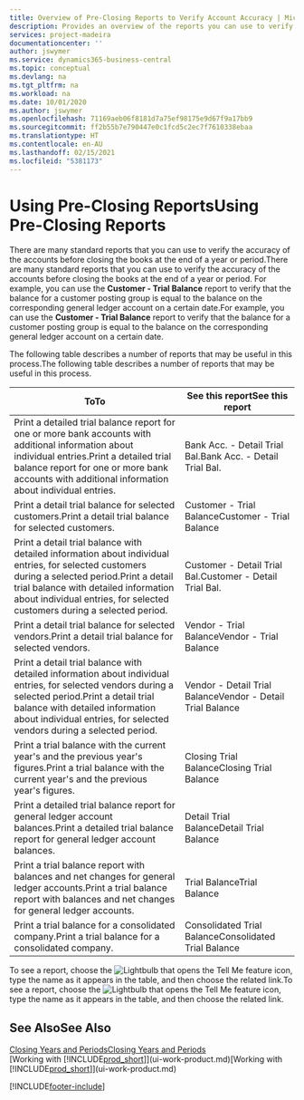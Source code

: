 ```yaml
---
title: Overview of Pre-Closing Reports to Verify Account Accuracy | Microsoft Docs
description: Provides an overview of the reports you can use to verify the accuracy of accounts before closing the books at the end of a year or period.
services: project-madeira
documentationcenter: ''
author: jswymer
ms.service: dynamics365-business-central
ms.topic: conceptual
ms.devlang: na
ms.tgt_pltfrm: na
ms.workload: na
ms.date: 10/01/2020
ms.author: jswymer
ms.openlocfilehash: 71169aeb06f8181d7a75ef98175e9d67f9a17bb9
ms.sourcegitcommit: ff2b55b7e790447e0c1fcd5c2ec7f7610338ebaa
ms.translationtype: HT
ms.contentlocale: en-AU
ms.lasthandoff: 02/15/2021
ms.locfileid: "5381173"
---
```

# <a name="using-pre-closing-reports"></a><span data-ttu-id="1f70b-103">Using Pre-Closing Reports</span><span class="sxs-lookup"><span data-stu-id="1f70b-103">Using Pre-Closing Reports</span></span>
<span data-ttu-id="1f70b-104">There are many standard reports that you can use to verify the accuracy of the accounts before closing the books at the end of a year or period.</span><span class="sxs-lookup"><span data-stu-id="1f70b-104">There are many standard reports that you can use to verify the accuracy of the accounts before closing the books at the end of a year or period.</span></span> <span data-ttu-id="1f70b-105">For example, you can use the **Customer - Trial Balance** report to verify that the balance for a customer posting group is equal to the balance on the corresponding general ledger account on a certain date.</span><span class="sxs-lookup"><span data-stu-id="1f70b-105">For example, you can use the **Customer - Trial Balance** report to verify that the balance for a customer posting group is equal to the balance on the corresponding general ledger account on a certain date.</span></span>

<span data-ttu-id="1f70b-106">The following table describes a number of reports that may be useful in this process.</span><span class="sxs-lookup"><span data-stu-id="1f70b-106">The following table describes a number of reports that may be useful in this process.</span></span>

| <span data-ttu-id="1f70b-107">To</span><span class="sxs-lookup"><span data-stu-id="1f70b-107">To</span></span> | <span data-ttu-id="1f70b-108">See this report</span><span class="sxs-lookup"><span data-stu-id="1f70b-108">See this report</span></span> |
| --- | --- |
| <span data-ttu-id="1f70b-109">Print a detailed trial balance report for one or more bank accounts with additional information about individual entries.</span><span class="sxs-lookup"><span data-stu-id="1f70b-109">Print a detailed trial balance report for one or more bank accounts with additional information about individual entries.</span></span> |<span data-ttu-id="1f70b-110">Bank Acc. - Detail Trial Bal.</span><span class="sxs-lookup"><span data-stu-id="1f70b-110">Bank Acc. - Detail Trial Bal.</span></span> |
| <span data-ttu-id="1f70b-111">Print a detail trial balance for selected customers.</span><span class="sxs-lookup"><span data-stu-id="1f70b-111">Print a detail trial balance for selected customers.</span></span> |<span data-ttu-id="1f70b-112">Customer - Trial Balance</span><span class="sxs-lookup"><span data-stu-id="1f70b-112">Customer - Trial Balance</span></span> |
| <span data-ttu-id="1f70b-113">Print a detail trial balance with detailed information about individual entries, for selected customers during a selected period.</span><span class="sxs-lookup"><span data-stu-id="1f70b-113">Print a detail trial balance with detailed information about individual entries, for selected customers during a selected period.</span></span> |<span data-ttu-id="1f70b-114">Customer - Detail Trial Bal.</span><span class="sxs-lookup"><span data-stu-id="1f70b-114">Customer - Detail Trial Bal.</span></span> |
| <span data-ttu-id="1f70b-115">Print a detail trial balance for selected vendors.</span><span class="sxs-lookup"><span data-stu-id="1f70b-115">Print a detail trial balance for selected vendors.</span></span> |<span data-ttu-id="1f70b-116">Vendor - Trial Balance</span><span class="sxs-lookup"><span data-stu-id="1f70b-116">Vendor - Trial Balance</span></span> |
| <span data-ttu-id="1f70b-117">Print a detail trial balance with detailed information about individual entries, for selected vendors during a selected period.</span><span class="sxs-lookup"><span data-stu-id="1f70b-117">Print a detail trial balance with detailed information about individual entries, for selected vendors during a selected period.</span></span> |<span data-ttu-id="1f70b-118">Vendor - Detail Trial Balance</span><span class="sxs-lookup"><span data-stu-id="1f70b-118">Vendor - Detail Trial Balance</span></span> |
| <span data-ttu-id="1f70b-119">Print a trial balance with the current year's and the previous year's figures.</span><span class="sxs-lookup"><span data-stu-id="1f70b-119">Print a trial balance with the current year's and the previous year's figures.</span></span> |<span data-ttu-id="1f70b-120">Closing Trial Balance</span><span class="sxs-lookup"><span data-stu-id="1f70b-120">Closing Trial Balance</span></span> |
| <span data-ttu-id="1f70b-121">Print a detailed trial balance report for general ledger account balances.</span><span class="sxs-lookup"><span data-stu-id="1f70b-121">Print a detailed trial balance report for general ledger account balances.</span></span> |<span data-ttu-id="1f70b-122">Detail Trial Balance</span><span class="sxs-lookup"><span data-stu-id="1f70b-122">Detail Trial Balance</span></span> |
| <span data-ttu-id="1f70b-123">Print a trial balance report with balances and net changes for general ledger accounts.</span><span class="sxs-lookup"><span data-stu-id="1f70b-123">Print a trial balance report with balances and net changes for general ledger accounts.</span></span> |<span data-ttu-id="1f70b-124">Trial Balance</span><span class="sxs-lookup"><span data-stu-id="1f70b-124">Trial Balance</span></span> |
| <span data-ttu-id="1f70b-125">Print a trial balance for a consolidated company.</span><span class="sxs-lookup"><span data-stu-id="1f70b-125">Print a trial balance for a consolidated company.</span></span> |<span data-ttu-id="1f70b-126">Consolidated Trial Balance</span><span class="sxs-lookup"><span data-stu-id="1f70b-126">Consolidated Trial Balance</span></span> |

<span data-ttu-id="1f70b-127">To see a report, choose the ![Lightbulb that opens the Tell Me feature](media/ui-search/search_small.png "Tell me what you want to do") icon, type the name as it appears in the table, and then choose the related link.</span><span class="sxs-lookup"><span data-stu-id="1f70b-127">To see a report, choose the ![Lightbulb that opens the Tell Me feature](media/ui-search/search_small.png "Tell me what you want to do") icon, type the name as it appears in the table, and then choose the related link.</span></span>

## <a name="see-also"></a><span data-ttu-id="1f70b-128">See Also</span><span class="sxs-lookup"><span data-stu-id="1f70b-128">See Also</span></span>
[<span data-ttu-id="1f70b-129">Closing Years and Periods</span><span class="sxs-lookup"><span data-stu-id="1f70b-129">Closing Years and Periods</span></span>](year-close-years-periods.md)  
<span data-ttu-id="1f70b-130">[Working with [!INCLUDE[prod_short](includes/prod_short.md)]](ui-work-product.md)</span><span class="sxs-lookup"><span data-stu-id="1f70b-130">[Working with [!INCLUDE[prod_short](includes/prod_short.md)]](ui-work-product.md)</span></span>



[!INCLUDE[footer-include](includes/footer-banner.md)]